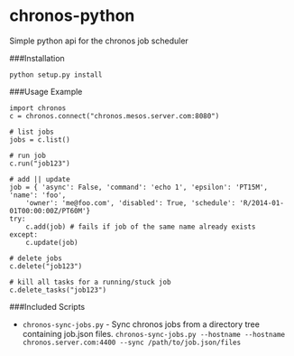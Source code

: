 chronos-python
==============

Simple python api for the chronos job scheduler

###Installation

    python setup.py install

###Usage Example

```
import chronos
c = chronos.connect("chronos.mesos.server.com:8080")

# list jobs
jobs = c.list()

# run job
c.run("job123")

# add || update
job = { 'async': False, 'command': 'echo 1', 'epsilon': 'PT15M', 'name': 'foo',
    'owner': 'me@foo.com', 'disabled': True, 'schedule': 'R/2014-01-01T00:00:00Z/PT60M'}
try:
    c.add(job) # fails if job of the same name already exists
except:
    c.update(job)

# delete jobs
c.delete("job123")

# kill all tasks for a running/stuck job
c.delete_tasks("job123")
```


###Included Scripts
* `chronos-sync-jobs.py` - Sync chronos jobs from a directory tree containing job.json files.
`chronos-sync-jobs.py --hostname --hostname chronos.server.com:4400 --sync /path/to/job.json/files`
